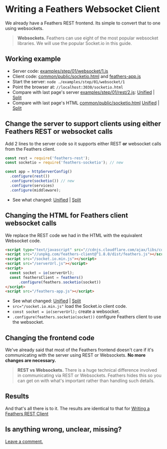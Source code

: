 # Writing a Feathers Websocket Client

We already have a Feathers REST frontend.
Its simple to convert that to one using websockets.

> **Websockets.** Feathers can use eight of the most popular websocket libraries.
We will use the popular Socket.io in this guide.


## Working example

- Server code: [ examples/step/01/websocket/1.js](https://github.com/eddyystop/feathers-an-introduction/blob/master/examples/step/01/websocket/1.js)
- Client code: [common/public/socketio.html](https://github.com/eddyystop/feathers-an-introduction/blob/master/examples/step/01/common/public/socketio.html)
and
[feathers-app.js](https://github.com/eddyystop/feathers-an-introduction/blob/master/examples/step/01/common/public/feathers-app.js)
- Start the server: `node ./examples/step/01/websocket/1`
- Point the browser at: `//localhost:3030/socketio.html`
- Compare with last page's server
[examples/step/01/rest/2.js](https://github.com/eddyystop/feathers-an-introduction/blob/master/examples/step/01/rest/2.js):
[Unified](http://htmlpreview.github.io/?https://github.com/eddyystop/feathers-an-introduction/blob/master/examples/step/_diff/01-websocket-1-line.html)
|
[Split](http://htmlpreview.github.io/?https://github.com/eddyystop/feathers-an-introduction/blob/master/examples/step/_diff/01-websocket-1-side.html)
- Compare with last page's HTML
[common/public/socketio.html](https://github.com/eddyystop/feathers-an-introduction/blob/master/examples/step/01/common/public/socketio.html)
[Unified](http://htmlpreview.github.io/?https://github.com/eddyystop/feathers-an-introduction/blob/master/examples/step/_diff/01-websocket-socketio-line.html)
|
[Split](http://htmlpreview.github.io/?https://github.com/eddyystop/feathers-an-introduction/blob/master/examples/step/_diff/01-websocket-socketio-side.html)


## Change the server to support clients using either Feathers REST **or** websocket calls

Add 2 lines to the server code so it supports
either REST **or** websocket calls from the Feathers client.

```javascript
const rest = require('feathers-rest');
const socketio = require('feathers-socketio'); // new

const app = httpServerConfig()
  .configure(rest())
  .configure(socketio()) // new
  .configure(services)
  .configure(middleware);
```
- See what changed:
[Unified](http://htmlpreview.github.io/?https://github.com/eddyystop/feathers-an-introduction/blob/master/examples/step/_diff/01-websocket-1-line.html)
|
[Split](http://htmlpreview.github.io/?https://github.com/eddyystop/feathers-an-introduction/blob/master/examples/step/_diff/01-websocket-1-side.html)

## Changing the HTML for Feathers client websocket calls

We replace the REST code we had in the HTML with the equivalent Websocket code.

```html
<script type="text/javascript" src="//cdnjs.cloudflare.com/ajax/libs/core-js/2.1.4/core.min.js"></script>
<script src="//unpkg.com/feathers-client@^1.8.0/dist/feathers.js"></script>
<script src="/socket.io.min.js"></script>
<script src="/serverUrl.js"></script>
<script>
  const socket = io(serverUrl);
  const feathersClient = feathers()
      .configure(feathers.socketio(socket))
</script>
<script src="/feathers-app.js"></script>
```
- See what changed:
[Unified](http://htmlpreview.github.io/?https://github.com/eddyystop/feathers-an-introduction/blob/master/examples/step/_diff/01-websocket-socketio-line.html)
|
[Split](http://htmlpreview.github.io/?https://github.com/eddyystop/feathers-an-introduction/blob/master/examples/step/_diff/01-websocket-socketio-side.html)
- `src="/socket.io.min.js"` load the Socket.io client code.
- `const socket = io(serverUrl);` create a websocket.
- `.configure(feathers.socketio(socket))` configure Feathers client to use the websocket.

## Changing the frontend code

We've already said that most of the Feathers frontend doesn't care
if it's communicating with the server using REST or Websockets.
**No more changes are necessary.**

> **REST vs Websockets.**
There is a huge technical difference involved in communicating via REST or Websockets.
Feathers hides this so you can get on with what's important
rather than handling such details.

## Results

And that's all there is to it.
The results are identical to that for [Writing a Feathers REST Client](./rest-client.md)
 
## Is anything wrong, unclear, missing?
[Leave a comment.](https://github.com/eddyystop/feathers-an-introduction/issues/new?title=Comment:Step-Basic-Socket-client&body=Comment:Step-Basic-Socket-client)
